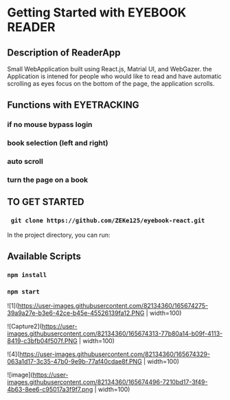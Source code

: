 # Getting Started with EYEBOOK READER


## Description of ReaderApp
Small WebApplication built using React.js, Matrial UI, and WebGazer.
the Application is intened for people who would like to read and have automatic scrolling
as eyes focus on the bottom of the page, the application scrolls. 

## Functions with EYETRACKING
### if no mouse bypass login 
### book selection (left and right)
### auto scroll
### turn the page on a book



## TO GET STARTED

### ` git clone https://github.com/ZEKe125/eyebook-react.git`

In the project directory, you can run:
## Available Scripts

### `npm install`

### `npm start`





![1](https://user-images.githubusercontent.com/82134360/165674275-39a9a27e-b3e6-42ce-b45e-45526139fa12.PNG | width=100)

![Capture2](https://user-images.githubusercontent.com/82134360/165674313-77b80a14-b09f-4113-8419-c3bfb04f507f.PNG | width=100)

![4](https://user-images.githubusercontent.com/82134360/165674329-063a1d17-3c35-47b0-9e9b-77af40cdae8f.PNG | width=100)

![image](https://user-images.githubusercontent.com/82134360/165674496-7210bd17-3f49-4b63-8ee6-c95017a3f9f7.png | width=100)





